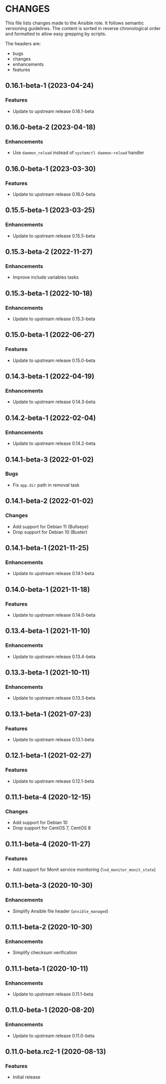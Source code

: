 # CHANGES

This file lists changes made to the Ansible role. It follows semantic versioning
guidelines. The content is sorted in reverse chronological order and formatted
to allow easy grepping by scripts.

The headers are:
- bugs
- changes
- enhancements
- features

## 0.16.1-beta-1 (2023-04-24)

### Features

- Update to upstream release 0.16.1-beta

## 0.16.0-beta-2 (2023-04-18)

### Enhancements

- Use `daemon_reload` instead of `systemctl daemon-reload` handler

## 0.16.0-beta-1 (2023-03-30)

### Features

- Update to upstream release 0.16.0-beta

## 0.15.5-beta-1 (2023-03-25)

### Enhancements

- Update to upstream release 0.15.5-beta

## 0.15.3-beta-2 (2022-11-27)

### Enhancements

- Improve include variables tasks

## 0.15.3-beta-1 (2022-10-18)

### Enhancements

- Update to upstream release 0.15.3-beta

## 0.15.0-beta-1 (2022-06-27)

### Features

- Update to upstream release 0.15.0-beta

## 0.14.3-beta-1 (2022-04-19)

### Enhancements

- Update to upstream release 0.14.3-beta

## 0.14.2-beta-1 (2022-02-04)

### Enhancements

- Update to upstream release 0.14.2-beta

## 0.14.1-beta-3 (2022-01-02)

### Bugs

- Fix `app.dir` path in removal task

## 0.14.1-beta-2 (2022-01-02)

### Changes

- Add support for Debian 11 (Bullseye)
- Drop support for Debian 10 (Buster)

## 0.14.1-beta-1 (2021-11-25)

### Enhancements

- Update to upstream release 0.14.1-beta

## 0.14.0-beta-1 (2021-11-18)

### Features

- Update to upstream release 0.14.0-beta

## 0.13.4-beta-1 (2021-11-10)

### Enhancements

- Update to upstream release 0.13.4-beta

## 0.13.3-beta-1 (2021-10-11)

### Enhancements

- Update to upstream release 0.13.3-beta

## 0.13.1-beta-1 (2021-07-23)

### Features

- Update to upstream release 0.13.1-beta

## 0.12.1-beta-1 (2021-02-27)

### Features

- Update to upstream release 0.12.1-beta

## 0.11.1-beta-4 (2020-12-15)

### Changes

- Add support for Debian 10
- Drop support for CentOS 7, CentOS 8

## 0.11.1-beta-4 (2020-11-27)

### Features

- Add support for Monit service monitoring (`lnd_monitor_monit_state`)

## 0.11.1-beta-3 (2020-10-30)

### Enhancements

- Simplify Ansible file header (`ansible_managed`)

## 0.11.1-beta-2 (2020-10-30)

### Enhancements

- Simplify checksum verification

## 0.11.1-beta-1 (2020-10-11)

### Enhancements

- Update to upstream release 0.11.1-beta

## 0.11.0-beta-1 (2020-08-20)

### Enhancements

- Update to upstream release 0.11.0-beta

## 0.11.0-beta.rc2-1 (2020-08-13)

### Features

- Initial release
